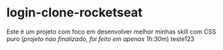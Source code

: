 # login-clone-rocketseat
Este é um projeto com foco em desenvolver melhor minhas skill com CSS puro
(_projeto nao finalizado, foi feito em apenas 1h:30m_)
teste123
